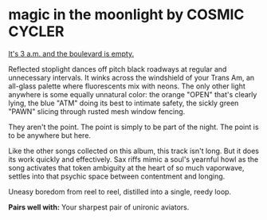 # magic in the moonlight by COSMIC CYCLER

[It's 3 a.m. and the boulevard is empty.](https://cosmiccycler.bandcamp.com/track/magic-in-the-moonlight)

Reflected stoplight dances off pitch black roadways at regular and unnecessary intervals. It winks across the windshield of your Trans Am, an all-glass palette where fluorescents mix with neons. The only other light anywhere is some equally unnatural color: the orange "OPEN" that's clearly lying, the blue "ATM" doing its best to intimate safety, the sickly green "PAWN" slicing through rusted mesh window fencing.

They aren't the point. The point is simply to be part of the night. The point is to be anywhere but here.

Like the other songs collected on this album, this track isn't long. But it does its work quickly and effectively. Sax riffs mimic a soul's yearnful howl as the song activates that token ambiguity at the heart of so much vaporwave, settles into that psychic space between contentment and longing.

Uneasy boredom from reel to reel, distilled into a single, reedy loop.

**Pairs well with:** Your sharpest pair of unironic aviators.
